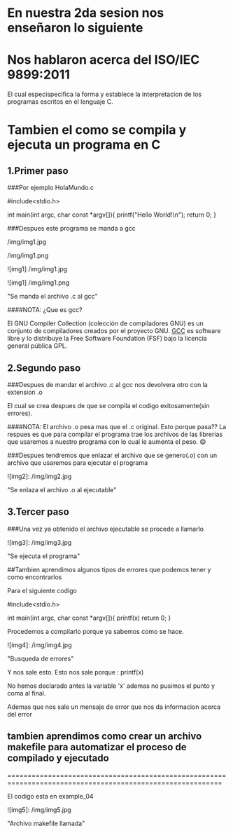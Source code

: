 En nuestra 2da sesion nos enseñaron lo siguiente
================================================

Nos hablaron acerca del ISO/IEC 9899:2011 
==================================================

El cual especispecifica la forma y establece la interpretacion de los programas escritos en el lenguaje C.

Tambien el como se compila y ejecuta un programa en C
================================================================


1.Primer paso
-----------------------

###Por ejemplo HolaMundo.c


#include<stdio.h>

int main(int argc, char const *argv[]){
	printf("Hello World!\n");
	return 0;
}
 



###Despues este programa se manda a gcc

/img/img1.jpg 

/img/img1.png

![img1] /img/img1.jpg 

![img1] /img/img1.png 


"Se manda el archivo .c al gcc"

####NOTA: ¿Que es gcc?

El GNU Compiler Collection (colección de compiladores GNU) es un conjunto de compiladores creados por el proyecto GNU. [GCC](https://gcc.gnu.org/) es software libre y lo distribuye la Free Software Foundation (FSF) bajo la licencia general pública GPL.


2.Segundo paso
-----------------------

###Despues de mandar el archivo .c al gcc nos devolvera otro con la extension .o


El cual se crea despues de que se compila el codigo exitosamente(sin errores).

####NOTA:
El archivo .o pesa mas que el .c original. 
Esto porque pasa??
La respues es que para compilar el programa trae los archivos de las librerias que usaremos a nuestro programa con lo cual le aumenta el peso. :smile:

###Despues tendremos que enlazar el archivo que se genero(.o) con un archivo que usaremos para ejecutar el programa


![img2]: /img/img2.jpg 

"Se enlaza el archivo .o al ejecutable"


3.Tercer paso
---------------------------------

###Una vez ya obtenido el archivo ejecutable se procede a llamarlo


![img3]: /img/img3.jpg 

"Se ejecuta el programa"





##Tambien aprendimos algunos tipos de errores que podemos tener y como encontrarlos


Para el siguiente codigo

#include<stdio.h>

int main(int argc, char const *argv[]){
	printf(x)
	return 0;
}



Procedemos a compilarlo porque ya sabemos como se hace.

![img4]: /img/img4.jpg 

"Busqueda de errores"

Y nos sale esto. 
Esto nos sale porque :
	printf(x)

No hemos declarado antes la variable 'x' ademas no pusimos el punto y coma al final.

Ademas que nos sale un mensaje de error que nos da informacion acerca del error
 

## tambien aprendimos como crear un archivo makefile para automatizar el proceso de compilado y ejecutado
===========================================================================================================

El codigo esta en example_04

![img5]: /img/img5.jpg 

"Archivo makefile llamada"






